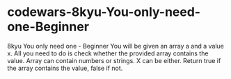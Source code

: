 # codewars-8kyu-You-only-need-one-Beginner
8kyu You only need one - Beginner   You will be given an array a and a value x. All you need to do is check whether the provided array contains the value.  Array can contain numbers or strings. X can be either.  Return true if the array contains the value, false if not.

